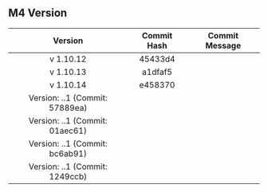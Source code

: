 ## M4 Version

|  Version  | Commit Hash | Commit Message |
| :-------: | :---------: | :------------: |
| v 1.10.12 |   45433d4   |
| v 1.10.13 | a1dfaf5 |
| v 1.10.14 | e458370 |
| Version: ..1 (Commit: 57889ea) |
| Version: ..1 (Commit: 01aec61) |
| Version: ..1 (Commit: bc6ab91) |
| Version: ..1 (Commit: 1249ccb) |
